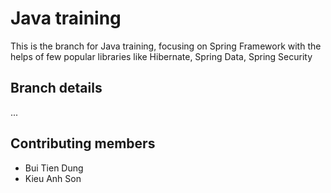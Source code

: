 # Java training
This is the branch for Java training, focusing on Spring Framework with the helps of few popular libraries like Hibernate, Spring Data, Spring Security
## Branch details
...
## Contributing members
- Bui Tien Dung
- Kieu Anh Son
